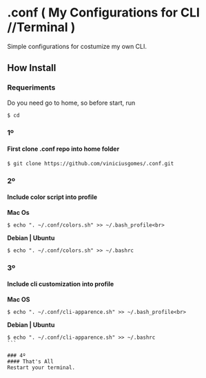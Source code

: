 # .conf ( My Configurations for CLI //Terminal )

Simple configurations for costumize my own CLI.

## How Install

### Requeriments
Do you need go to home, so before start, run
```
$ cd
```

### 1º
#### First clone .conf repo into home folder
```
$ git clone https://github.com/viniciusgomes/.conf.git
```

### 2º
#### Include color script into profile
**Mac Os**
```
$ echo ". ~/.conf/colors.sh" >> ~/.bash_profile<br>
```
**Debian | Ubuntu**
```
$ echo ". ~/.conf/colors.sh" >> ~/.bashrc
```

### 3º
#### Include cli customization into profile
**Mac OS**
```
$ echo ". ~/.conf/cli-apparence.sh" >> ~/.bash_profile<br>
```
**Debian | Ubuntu**
````
$ echo ". ~/.conf/cli-apparence.sh" >> ~/.bashrc
```

### 4º
#### That's All
Restart your terminal.


